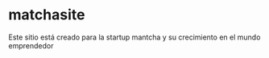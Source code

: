 # matchasite
Este sitio está creado para la startup mantcha y su crecimiento en el mundo emprendedor
